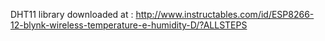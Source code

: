 DHT11 library downloaded at :
http://www.instructables.com/id/ESP8266-12-blynk-wireless-temperature-e-humidity-D/?ALLSTEPS
